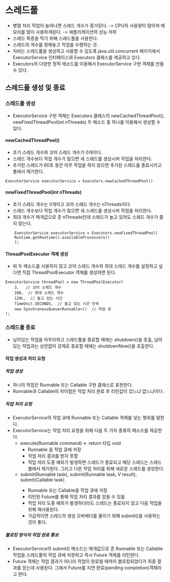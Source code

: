# 스레드풀
- 병렬 처리 작업이 늘어나면 스레드 개수가 증가된다. -> CPU의 사용량이 많아져 메모리를 많이 사용하게된다. -> 애플리케이션의 성능 저하
- 스레드 폭증을 막기 위해 스레드풀을 사용한다.
- 스레드의 개수를 정해놓고 작업을 수행하는 것.
- 자바는 스레드풀을 생성하고 사용할 수 있도록 java.util.concurrent 패키지에서 ExecutorService 인터페이스와 Executors 클래스를 제공하고 있다.
- Executors의 다양한 정적 메소드를 이용해서 ExecutorService 구현 객체를 만들 수 있다.
## 스레드풀 생성 및 종료
### 스레드풀 생성
- ExecutorService 구현 객체는 Executors 클래스의 newCachedThreadPool(), newFixedThreadPool(int nThreads)
두 메소드 중 하나를 이용해서 생성할 수 있다.
  
#### newCachedThreadPool()
- 초기 스레드 개수와 코어 스레드 개수가 0개이다.
- 스레드 개수보다 작업 개수가 많으면 새 스레드를 생성시켜 작업을 처리한다.
- 추가된 스레드가 60초 동안 아무 작업을 하지 않으면 추가된 스레드를 종료시키고 풀에서 제거한다.

```ExecutorService executorService = Executors.newCachedThreadPool()```
  
#### newFixedThreadPool(int nThreads)
- 초기 스레드 개수는 0개이고 코어 스레드 개수는 nThreads이다.
- 스레드 개수보다 작업 개수가 많으면 새 스레드를 생성시켜 작업을 처리한다.
- 최대 개수가 매개값으로 준 nThreads인데 스레드가 놀고 있어도 스레드 개수가 줄지 않는다.

```
    ExecutorService executorService = Executors.newFixedThreadPool(
    Runtime.getRuntime().availableProcessors()
    );
```
#### ThreadPoolExecutor 객체 생성
- 위 두 메소드를 사용하지 않고 코어 스레드 개수와 최대 스레드 개수를 설정하고 싶다면 
직접 ThreadPoolExecutor 객체를 생성하면 된다.
```aidl
ExecutorService threadPool = new ThreadPoolExecutor(
    3,   // 코어 스레드 개수
    100,  // 최대 스레드 개수
    120L,  // 놀고 있는 시간
    TimeUnit.SECONDS,  // 놀고 있는 시간 단위
    new SynchronousQueue<Runnable>()  // 작업 큐
);
```
### 스레드풀 종료
- 남아있는 작업을 마무리하고 스레드풀을 종료할 때에는 shutdown()을 호출,
남아있는 작업과는 상관없이 강제로 종료할 때에는 shutdownNow()을 호출한다.
  
#### 작업 생성과 처리 요청
##### 작업 생성
- 하나의 작업은 Runnable 또는 Callable 구현 클래스로 표현한다.
- Runnable과 Callable의 차이점은 작업 처리 완료 후 리턴값이 있느냐 없느냐이다.
##### 작업 처리 요청
- ExecutorService의 작업 큐에 Runnable 또는 Callable 객체를 넣는 행위를 말한다.
- ExecutorService는 작업 처리 요청을 위해 다음 두 가지 종류의 메소드를 제공한다.
    - execute(Runnable command) <- return 타입 void
        - Runnable 을 작업 큐에 저장
        - 작업 처리 결과를 받지 못함
        - 작업 처리 도중 예외가 발생하면 스레드가 종료되고 해당 스레드는 스레드풀에서 제거된다. 그리고 다른 작업 처리를 위해 새로운 스레드를 생성한다.
    - submit(Runnable task), submit(Runnable task, V result), submit(Callable<V> task)
        - Runnable 또는 Callable을 작업 큐에 저장
        - 리턴된 Future를 통해 작업 처리 결과를 얻을 수 있음
        - 작업 처리 도중 예외가 발생하더라도 스레드는 종료되지 않고 다음 작업을 위해 재사용된다.
        - 가급적이면 스레드의 생성 오버헤더를 줄이기 위해 submit()을 사용하는 것이 좋다.
    
##### 블로킹 방식의 작업 완료 통보
- ExecutorService의 submit() 메소드는 매개값으로 준 Runnable 또는 Callable 작업을 스레드풀의 작업 큐에 저장하고 즉시 Future 객체를 리턴한다.
- Future 객체는 작업 결과가 아니라 작업이 완료될 때까지 블로킹되었다가 최종 결과를 얻는데 사용된다. 그래서 Future를 지연 완료(pending completion)객체라고 한다.

